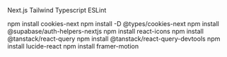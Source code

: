 Next.js
Tailwind
Typescript
ESLint

npm install cookies-next
npm install -D @types/cookies-next
npm install @supabase/auth-helpers-nextjs
npm install react-icons
npm install @tanstack/react-query
npm install @tanstack/react-query-devtools
npm install lucide-react
npm install framer-motion